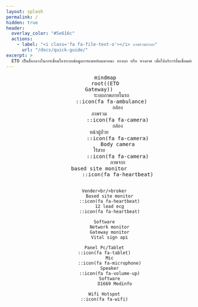 ```yaml
---
layout: splash
permalink: /
hidden: true
header:
  overlay_color: "#5e616c"
  actions:
    - label: "<i class='fa fa-file-text-o'></i> ภาพรวมระบบ"
      url: "/docs/quick-guide/"
excerpt: >
  ETO เป็นสื่อกลางในการเชื่อมโยงระบบข้อมูลการแพทย์บนพาหนะ ทางบก หรือ ทางอาศ เพื่อให้บริการอื่นเชื่อมต่อผ่านระบบ api ที่ใช้มาตฐานเดียวกัน
---
```

<div align="center">
  <pre class="mermaid">
    mindmap
    root((ETO<br/>Gateway))
        ระบบภาพภายในรถ
        ::icon(fa fa-ambulance)
            กล้อง<br/>ภาพรวม
            ::icon(fa fa-camera)
            กล้อง<br/>หน้าผู้ป่วย
            ::icon(fa fa-camera)
            Body camera<br/>ไร้สาย
            ::icon(fa fa-camera)
            ภาพจาก<br/>based site monitor
            ::icon(fa fa-heartbeat)
            
        Vender<br/>broker
            Based site monitor
            ::icon(fa fa-heartbeat)
            12 lead ecg
            ::icon(fa fa-heartbeat)

        Software
            Network monitor
            Gateway monitor
            Vital sign api

        Panel Pc/Tablet
        ::icon(fa fa-tablet)
            Mic
            ::icon(fa fa-microphone)
            Speaker
            ::icon(fa fa-volume-up)
            Software
                D1669 Medinfo

        Wifi Hotspot
        ::icon(fa fa-wifi)
  </pre>
</div>